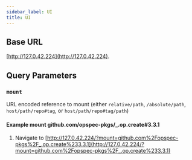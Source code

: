 ```yaml
---
sidebar_label: UI
title: UI
---
```


## Base URL
[http://127.0.42.224](http://127.0.42.224).

## Query Parameters

### `mount`
URL encoded reference to mount (either `relative/path`, `/absolute/path`, `host/path/repo#tag`, or `host/path/repo#tag/path`)

#### Example mount github.com/opspec-pkgs/_.op.create#3.3.1
1. Navigate to [http://127.0.42.224/?mount=github.com%2Fopspec-pkgs%2F_.op.create%233.3.1](http://127.0.42.224/?mount=github.com%2Fopspec-pkgs%2F_.op.create%233.3.1)
